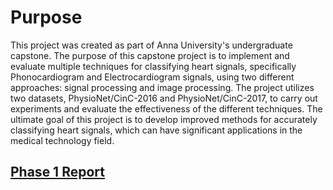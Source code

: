 # Purpose
This project was created as part of Anna University's undergraduate capstone. 
The purpose of this capstone project is to implement and evaluate multiple techniques for classifying heart signals, specifically Phonocardiogram and Electrocardiogram signals, using two different approaches: signal processing and image processing. 
The project utilizes two datasets, PhysioNet/CinC-2016 and PhysioNet/CinC-2017, to carry out experiments and evaluate the effectiveness of the different techniques. The ultimate goal of this project is to develop improved methods for accurately classifying heart signals, which can have significant applications in the medical technology field.

## <a href="https://drive.google.com/file/d/1j_2tzZEQsAhnISMbvC4GBdEIiCbt0Xo9/view?usp=sharing">Phase 1 Report</a>
